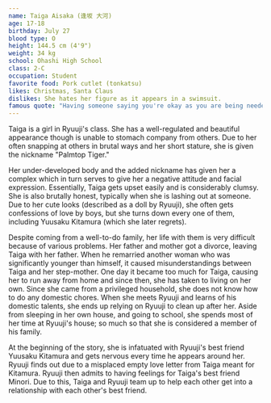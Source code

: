 ```yaml
---
name: Taiga Aisaka (逢坂 大河)
age: 17-18
birthday: July 27
blood type: O
height: 144.5 cm (4'9")
weight: 34 kg
school: Ohashi High School
class: 2-C
occupation: Student
favorite food: Pork cutlet (tonkatsu)
likes: Christmas, Santa Claus
dislikes: She hates her figure as it appears in a swimsuit.
famous quote: "Having someone saying you're okay as you are being needed by that person. It was nice to have someone like that."
---
```

Taiga is a girl in Ryuuji's class. She has a well-regulated and beautiful appearance though is unable to stomach company from others. Due to her often snapping at others in brutal ways and her short stature, she is given the nickname "Palmtop Tiger."

Her under-developed body and the added nickname has given her a complex which in turn serves to give her a negative attitude and facial expression. Essentially, Taiga gets upset easily and is considerably clumsy. She is also brutally honest, typically when she is lashing out at someone. Due to her cute looks (described as a doll by Ryuuji), she often gets confessions of love by boys, but she turns down every one of them, including Yuusaku Kitamura (which she later regrets).

Despite coming from a well-to-do family, her life with them is very difficult because of various problems. Her father and mother got a divorce, leaving Taiga with her father. When he remarried another woman who was significantly younger than himself, it caused misunderstandings between Taiga and her step-mother. One day it became too much for Taiga, causing her to run away from home and since then, she has taken to living on her own. Since she came from a privileged household, she does not know how to do any domestic chores. When she meets Ryuuji and learns of his domestic talents, she ends up relying on Ryuuji to clean up after her. Aside from sleeping in her own house, and going to school, she spends most of her time at Ryuuji's house; so much so that she is considered a member of his family.

At the beginning of the story, she is infatuated with Ryuuji's best friend Yuusaku Kitamura and gets nervous every time he appears around her. Ryuuji finds out due to a misplaced empty love letter from Taiga meant for Kitamura. Ryuuji then admits to having feelings for Taiga's best friend Minori. Due to this, Taiga and Ryuuji team up to help each other get into a relationship with each other's best friend.